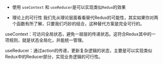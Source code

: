 * 使用 `useContext` 和 `useReducer`是可以实现类似`Redux`的效果

* 理论上的可行性
我们先从理论层面看看替代Redux的可能性，其实如果你对两个函数有所了解，只要我们巧妙的结合，这种替代方案是完全可行的。

useContext：可访问全局状态，避免一层层的传递状态。这符合Redux其中的一项规则，就是状态全局化，并能统一管理。

useReducer：通过action的传递，更新复杂逻辑的状态，主要是可以实现类似Redux中的Reducer部分，实现业务逻辑的可行性。
